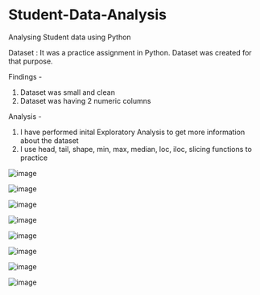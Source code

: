 # Student-Data-Analysis
Analysing Student data using Python

Dataset : It was a practice assignment in Python. Dataset was created for that purpose.

Findings -
1. Dataset was small and clean
2. Dataset was having 2 numeric columns

Analysis -
1. I have performed inital Exploratory Analysis to get more information about the dataset
2. I use head, tail, shape, min, max, median, loc, iloc, slicing functions to practice

![image](https://github.com/sapnakhandelwal/Student-Data-Analysis/assets/147053399/6a8abf63-70c0-4373-8cff-e65421b5a064)

![image](https://github.com/sapnakhandelwal/Student-Data-Analysis/assets/147053399/5931ae6c-0e67-4e9c-bc53-271a6c0c5182)

![image](https://github.com/sapnakhandelwal/Student-Data-Analysis/assets/147053399/2e32a0e2-4c5c-4ab1-9330-2197fbe11a05)

![image](https://github.com/sapnakhandelwal/Student-Data-Analysis/assets/147053399/046521f0-952a-4793-b6aa-4f147bb298fb)

![image](https://github.com/sapnakhandelwal/Student-Data-Analysis/assets/147053399/04228a77-c1d5-4422-8376-3060215e9995)

![image](https://github.com/sapnakhandelwal/Student-Data-Analysis/assets/147053399/9bcd805c-e619-48e8-88fb-1f215cbe4a8a)

![image](https://github.com/sapnakhandelwal/Student-Data-Analysis/assets/147053399/5da5dacd-c798-4bd5-8495-cbd3b1bc1793)

![image](https://github.com/sapnakhandelwal/Student-Data-Analysis/assets/147053399/24c99e3b-e3a1-4456-aa6a-7a0029c9cd36)
